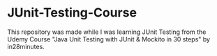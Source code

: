 # JUnit-Testing-Course
This repository was made while I was learning JUnit Testing from the Udemy Course "Java Unit Testing with JUnit &amp; Mockito in 30 steps" by in28minutes. 
